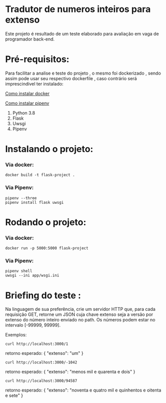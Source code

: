 # Tradutor de numeros inteiros para extenso

Este projeto é resultado de um teste elaborado para avaliação em vaga de programador back-end.

# Pré-requisitos:

Para facilitar a analise e teste do projeto , o mesmo foi dockerizado , sendo assim pode usar seu respectivo dockerfile , caso contrário será imprescindivel ter instalado:

[Como instalar docker](https://docs.docker.com/install/)

[Como instalar pipenv](https://github.com/pypa/pipenv)

1. Python 3.8
2. Flask
3. Uwsgi
4. Pipenv

# Instalando o projeto:

### Via docker:

```console
docker build -t flask-project .
```

### Via Pipenv:

```console
pipenv --three
pipenv install flask uwsgi
```

# Rodando o projeto:

### Via docker:

```console
docker run -p 5000:5000 flask-project
```

### Via Pipenv:

```console
pipenv shell
uwsgi --ini app/wsgi.ini
```

# Briefing do teste :

Na linguagem de sua preferência, crie um servidor HTTP que, para cada requisição GET, retorne um JSON cuja chave extenso seja a versão por extenso do número inteiro enviado no path. Os números podem estar no intervalo [-99999, 99999].

Exemplos:

```console
curl http://localhost:3000/1
```
retorno esperado:  { "extenso": "um" }
```console
curl http://localhost:3000/-1042
```
retorno esperado:   { "extenso": "menos mil e quarenta e dois" }
```console
curl http://localhost:3000/94587
```
retorno esperado:   { "extenso": "noventa e quatro mil e quinhentos e oitenta e sete" }